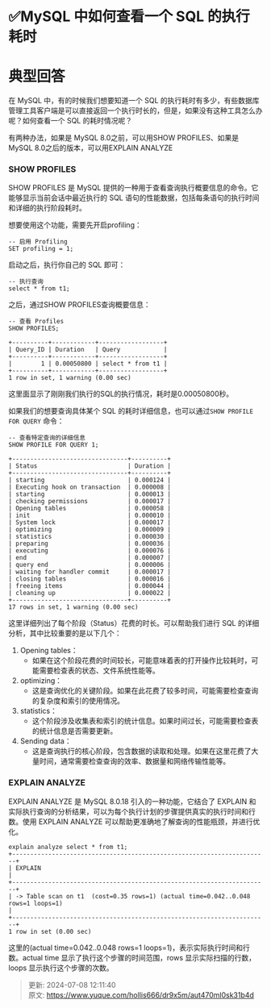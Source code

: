 # ✅MySQL 中如何查看一个 SQL 的执行耗时

# 典型回答


在 MySQL 中，有的时候我们想要知道一个 SQL 的执行耗时有多少，有些数据库管理工具客户端是可以直接返回一个执行时长的，但是，如果没有这种工具怎么办呢？如何查看一个 SQL 的耗时情况呢？



有两种办法，如果是 MySQL 8.0之前，可以用SHOW PROFILES、如果是 MySQL 8.0之后的版本，可以用EXPLAIN ANALYZE



### SHOW PROFILES
  
SHOW PROFILES 是 MySQL 提供的一种用于查看查询执行概要信息的命令。它能够显示当前会话中最近执行的 SQL 语句的性能数据，包括每条语句的执行时间和详细的执行阶段耗时。



想要使用这个功能，需要先开启profiling：



```plain
-- 启用 Profiling
SET profiling = 1;
```



启动之后，执行你自己的 SQL 即可：



```plain
-- 执行查询
select * from t1;
```



之后，通过SHOW PROFILES查询概要信息：



```plain
-- 查看 Profiles
SHOW PROFILES;

+----------+------------+------------------+                                                                                                                 
| Query_ID | Duration   | Query            |                                                                                                                 
+----------+------------+------------------+                                                                                                                 
|        1 | 0.00050800 | select * from t1 |                                                                                                                 
+----------+------------+------------------+                                                                                                                 
1 row in set, 1 warning (0.00 sec)   

```



这里面显示了刚刚我们执行的SQL的执行情况，耗时是0.00050800秒。



如果我们的想要查询具体某个 SQL 的耗时详细信息，也可以通过`SHOW PROFILE FOR QUERY` 命令：



```plain
-- 查看特定查询的详细信息
SHOW PROFILE FOR QUERY 1;

+--------------------------------+----------+                                                                                                                
| Status                         | Duration |                                                                                                                
+--------------------------------+----------+                                                                                                                
| starting                       | 0.000124 |                                                                                                                
| Executing hook on transaction  | 0.000008 |                                                                                                                
| starting                       | 0.000013 |                                                                                                                
| checking permissions           | 0.000017 |                                                                                                                
| Opening tables                 | 0.000058 |                                                                                                                
| init                           | 0.000010 |                                                                                                                
| System lock                    | 0.000017 |                                                                                                                
| optimizing                     | 0.000009 |                                                                                                                
| statistics                     | 0.000030 |                                                                                                                
| preparing                      | 0.000036 |                                                                                                                
| executing                      | 0.000076 |                                                                                                                
| end                            | 0.000007 |                                                                                                                
| query end                      | 0.000006 |                                                                                                                
| waiting for handler commit     | 0.000017 |                                                                                                                
| closing tables                 | 0.000016 |                                                                                                                
| freeing items                  | 0.000044 |                                                                                                                
| cleaning up                    | 0.000022 |                                                                                                                
+--------------------------------+----------+                                                                                                                
17 rows in set, 1 warning (0.00 sec) 

```



这里详细列出了每个阶段（Status）花费的时长。可以帮助我们进行 SQL 的详细分析，其中比较重要的是以下几个：



1. Opening tables：
    - 如果在这个阶段花费的时间较长，可能意味着表的打开操作比较耗时，可能需要检查表的状态、文件系统性能等。
2. optimizing：
    - 这是查询优化的关键阶段。如果在此花费了较多时间，可能需要检查查询的复杂度和索引的使用情况。
3. statistics：
    - 这个阶段涉及收集表和索引的统计信息。如果时间过长，可能需要检查表的统计信息是否需要更新。
4. Sending data：
    - 这是查询执行的核心阶段，包含数据的读取和处理。如果在这里花费了大量时间，通常需要检查查询的效率、数据量和网络传输性能等。



### **EXPLAIN ANALYZE**
  
EXPLAIN ANALYZE 是 MySQL 8.0.18 引入的一种功能，它结合了 EXPLAIN 和实际执行查询的分析结果，可以为每个执行计划的步骤提供真实的执行时间和行数。使用 EXPLAIN ANALYZE 可以帮助更准确地了解查询的性能瓶颈，并进行优化。



```plain
explain analyze select * from t1;                                                                                                                     
+-----------------------------------------------------------------------+         
| EXPLAIN                                                               |         
+-----------------------------------------------------------------------+         
| -> Table scan on t1  (cost=0.35 rows=1) (actual time=0.042..0.048 rows=1 loops=1)                                                                      |         
+-----------------------------------------------------------------------+                                                                       
1 row in set (0.00 sec)                                                                                                                                         
```



这里的(actual time=0.042..0.048 rows=1 loops=1)，表示实际执行时间和行数。actual time 显示了执行这个步骤的时间范围，rows 显示实际扫描的行数，loops 显示执行这个步骤的次数。



> 更新: 2024-07-08 12:11:40  
> 原文: <https://www.yuque.com/hollis666/dr9x5m/aut470ml0sk31b4d>